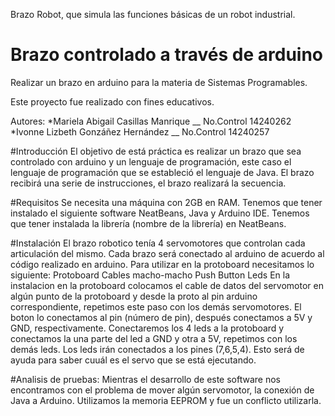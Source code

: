 
Brazo Robot, que simula las funciones básicas de un robot industrial.
# Brazo controlado a través de arduino 
Realizar un brazo en arduino para la materia de Sistemas Programables. 

Este proyecto fue realizado con fines educativos. 

Autores: 
*Mariela Abigail Casillas Manrique __ No.Control 14240262
*Ivonne Lizbeth Gonzáñez Hernández __ No.Control 14240257


#Introducción 
El objetivo de está práctica es realizar un brazo que sea controlado con arduino y un lenguaje de programación, este caso el lenguaje de programación que se estableció el lenguaje de Java. El brazo recibirá una serie de instrucciones, el brazo realizará la secuencia.

#Requisitos
Se necesita una máquina con 2GB en RAM. 
Tenemos que tener instalado el siguiente software NeatBeans, Java y Arduino IDE. 
Tenemos que tener instalada la librería (nombre de la librería) en NeatBeans. 

#Instalación 
El brazo robotico tenía 4 servomotores que controlan cada articulación del mismo. Cada brazo será conectado al arduino de acuerdo al código realizado en arduino. 
Para utilizar en la protoboard necesitamos lo siguiente: 
  Protoboard
  Cables macho-macho 
  Push Button 
  Leds 
En la instalacion en la protoboard colocamos el cable de datos del servomotor en algún punto de la protoboard y desde la proto al pin arduino correspondiente, repetimos este paso con los demás servomotores. 
El boton lo conectamos al pin (número de pin), después conectamos a 5V y GND, respectivamente. 
Conectaremos los 4 leds a la protoboard y conectamos la una parte del led a GND y otra a 5V, repetimos con los demás leds. 
Los leds irán conectados a los pines (7,6,5,4). Esto será  de ayuda para saber cuuál es el servo que se está ejecutando.

#Analisis de pruebas:
Mientras el desarrollo de este software nos encontramos con el problema de mover algún servomotor, la conexión de Java a Arduino. 
Utilizamos la memoria EEPROM y fue un conflicto utilizarla. 
